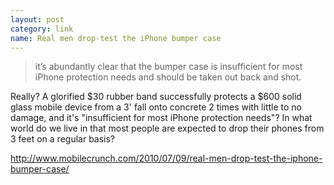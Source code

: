 ```yaml
---
layout: post
category: link
name: Real men drop-test the iPhone bumper case
---
```


> it’s abundantly clear that the bumper case is insufficient for most iPhone protection needs and should be taken out back and shot.

Really? A glorified $30 rubber band successfully protects a $600 solid glass mobile device from a 3' fall onto concrete 2 times with little to no damage, and it's "insufficient for most iPhone protection needs"? In what world do we live in that most people are expected to drop their phones from 3 feet on a regular basis?

http://www.mobilecrunch.com/2010/07/09/real-men-drop-test-the-iphone-bumper-case/